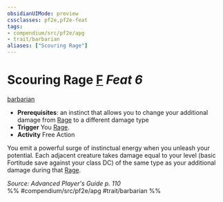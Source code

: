 ```yaml
---
obsidianUIMode: preview
cssclasses: pf2e,pf2e-feat
tags:
- compendium/src/pf2e/apg
- trait/barbarian
aliases: ["Scouring Rage"]
---
```

# Scouring Rage  [F](rules/core-rulebook/chapter-9-playing-the-game.md#Actions "Free Action") *Feat 6*  
[barbarian](rules/traits/barbarian.md "Barbarian Class Trait")  

- **Prerequisites**: an instinct that allows you to change your additional damage from [Rage](rules/actions/rage.md) to a different damage type
- **Trigger** You [Rage](rules/actions/rage.md).
- **Activity** Free Action

You emit a powerful surge of instinctual energy when you unleash your potential. Each adjacent creature takes damage equal to your level (basic Fortitude save against your class DC) of the same type as your additional damage during that [Rage](rules/actions/rage.md).

*Source: Advanced Player's Guide p. 110*  
%% #compendium/src/pf2e/apg #trait/barbarian %%